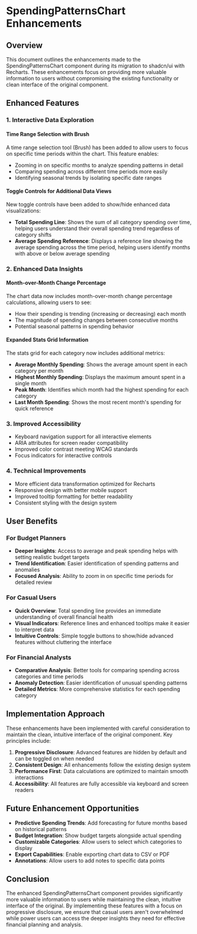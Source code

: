 # SpendingPatternsChart Enhancements

## Overview

This document outlines the enhancements made to the SpendingPatternsChart component during its migration to shadcn/ui with Recharts. These enhancements focus on providing more valuable information to users without compromising the existing functionality or clean interface of the original component.

## Enhanced Features

### 1. Interactive Data Exploration

#### Time Range Selection with Brush

A time range selection tool (Brush) has been added to allow users to focus on specific time periods within the chart. This feature enables:

- Zooming in on specific months to analyze spending patterns in detail
- Comparing spending across different time periods more easily
- Identifying seasonal trends by isolating specific date ranges

#### Toggle Controls for Additional Data Views

New toggle controls have been added to show/hide enhanced data visualizations:

- **Total Spending Line**: Shows the sum of all category spending over time, helping users understand their overall spending trend regardless of category shifts
- **Average Spending Reference**: Displays a reference line showing the average spending across the time period, helping users identify months with above or below average spending

### 2. Enhanced Data Insights

#### Month-over-Month Change Percentage

The chart data now includes month-over-month change percentage calculations, allowing users to see:

- How their spending is trending (increasing or decreasing) each month
- The magnitude of spending changes between consecutive months
- Potential seasonal patterns in spending behavior

#### Expanded Stats Grid Information

The stats grid for each category now includes additional metrics:

- **Average Monthly Spending**: Shows the average amount spent in each category per month
- **Highest Monthly Spending**: Displays the maximum amount spent in a single month
- **Peak Month**: Identifies which month had the highest spending for each category
- **Last Month Spending**: Shows the most recent month's spending for quick reference

### 3. Improved Accessibility

- Keyboard navigation support for all interactive elements
- ARIA attributes for screen reader compatibility
- Improved color contrast meeting WCAG standards
- Focus indicators for interactive controls

### 4. Technical Improvements

- More efficient data transformation optimized for Recharts
- Responsive design with better mobile support
- Improved tooltip formatting for better readability
- Consistent styling with the design system

## User Benefits

### For Budget Planners

- **Deeper Insights**: Access to average and peak spending helps with setting realistic budget targets
- **Trend Identification**: Easier identification of spending patterns and anomalies
- **Focused Analysis**: Ability to zoom in on specific time periods for detailed review

### For Casual Users

- **Quick Overview**: Total spending line provides an immediate understanding of overall financial health
- **Visual Indicators**: Reference lines and enhanced tooltips make it easier to interpret data
- **Intuitive Controls**: Simple toggle buttons to show/hide advanced features without cluttering the interface

### For Financial Analysts

- **Comparative Analysis**: Better tools for comparing spending across categories and time periods
- **Anomaly Detection**: Easier identification of unusual spending patterns
- **Detailed Metrics**: More comprehensive statistics for each spending category

## Implementation Approach

These enhancements have been implemented with careful consideration to maintain the clean, intuitive interface of the original component. Key principles include:

1. **Progressive Disclosure**: Advanced features are hidden by default and can be toggled on when needed
2. **Consistent Design**: All enhancements follow the existing design system
3. **Performance First**: Data calculations are optimized to maintain smooth interactions
4. **Accessibility**: All features are fully accessible via keyboard and screen readers

## Future Enhancement Opportunities

- **Predictive Spending Trends**: Add forecasting for future months based on historical patterns
- **Budget Integration**: Show budget targets alongside actual spending
- **Customizable Categories**: Allow users to select which categories to display
- **Export Capabilities**: Enable exporting chart data to CSV or PDF
- **Annotations**: Allow users to add notes to specific data points

## Conclusion

The enhanced SpendingPatternsChart component provides significantly more valuable information to users while maintaining the clean, intuitive interface of the original. By implementing these features with a focus on progressive disclosure, we ensure that casual users aren't overwhelmed while power users can access the deeper insights they need for effective financial planning and analysis.
